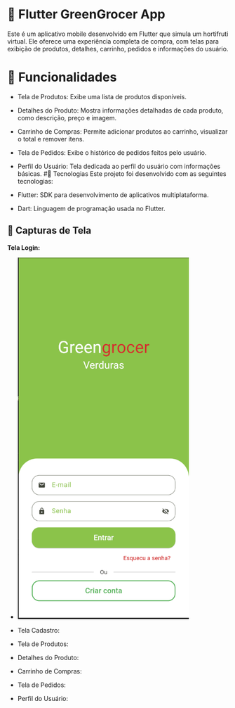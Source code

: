 # 🛒 Flutter GreenGrocer App
Este é um aplicativo mobile desenvolvido em Flutter que simula um hortifruti virtual. Ele oferece uma experiência completa de compra, com telas para exibição de produtos, detalhes, carrinho, pedidos e informações do usuário.
# 📱 Funcionalidades
* Tela de Produtos: Exibe uma lista de produtos disponíveis.
* Detalhes do Produto: Mostra informações detalhadas de cada produto, como descrição, preço e imagem.
* Carrinho de Compras: Permite adicionar produtos ao carrinho, visualizar o total e remover itens.
* Tela de Pedidos: Exibe o histórico de pedidos feitos pelo usuário.
* Perfil do Usuário: Tela dedicada ao perfil do usuário com informações básicas.
#🚀 Tecnologias
Este projeto foi desenvolvido com as seguintes tecnologias:

* Flutter: SDK para desenvolvimento de aplicativos multiplataforma.
* Dart: Linguagem de programação usada no Flutter.

## 📸 Capturas de Tela
**Tela Login:**
* ![Tela de Login](./assets/tela_login.png)

* Tela Cadastro:



* Tela de Produtos:


* Detalhes do Produto:


* Carrinho de Compras:


* Tela de Pedidos:


* Perfil do Usuário:
